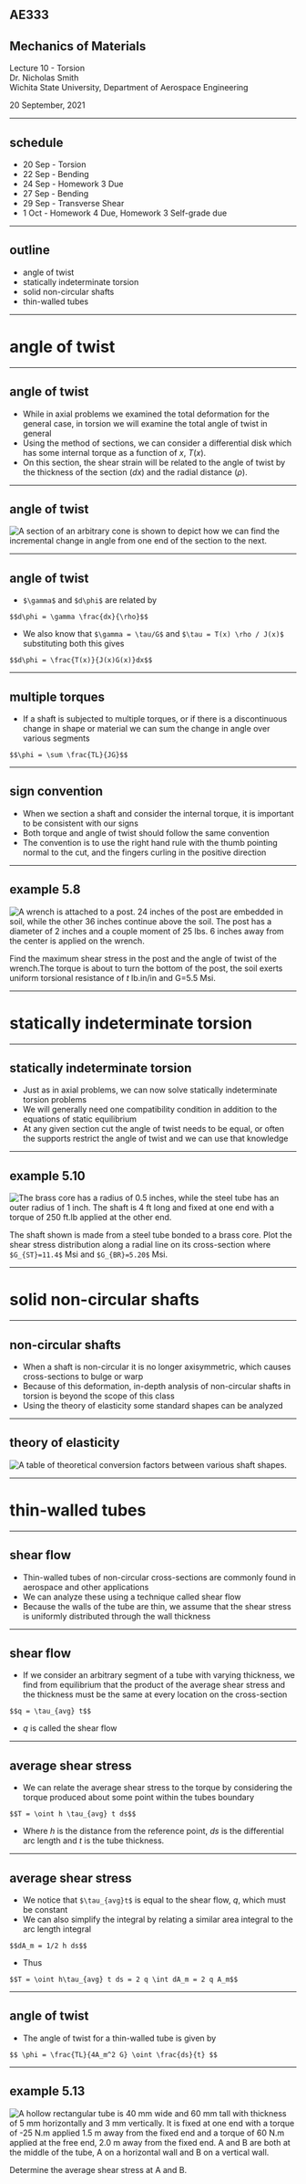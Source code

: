 ## AE333
## Mechanics of Materials
Lecture 10 - Torsion<br/>
Dr. Nicholas Smith<br/>
Wichita State University, Department of Aerospace Engineering

20 September, 2021

----
## schedule

- 20 Sep - Torsion
- 22 Sep - Bending
- 24 Sep - Homework 3 Due
- 27 Sep - Bending
- 29 Sep - Transverse Shear
- 1 Oct - Homework 4 Due, Homework 3 Self-grade due

----
## outline

<!-- TOC START min:1 max:1 link:false update:true -->
- angle of twist
- statically indeterminate torsion
- solid non-circular shafts
- thin-walled tubes

<!-- TOC END -->

---
# angle of twist

----
## angle of twist

-   While in axial problems we examined the total deformation for the general case, in torsion we will examine the total angle of twist in general
-   Using the method of sections, we can consider a differential disk which has some internal torque as a function of *x*, *T*(*x*).
-   On this section, the shear strain will be related to the angle of twist by the thickness of the section (*dx*) and the radial distance ($\rho$).

----
## angle of twist

![A section of an arbitrary cone is shown to depict how we can find the incremental change in angle from one end of the section to the next.](../images/generaltorsion.png)


----
## angle of twist

-   `$\gamma$` and `$d\phi$` are related by

`$$d\phi = \gamma \frac{dx}{\rho}$$`

-   We also know that `$\gamma = \tau/G$` and `$\tau = T(x) \rho / J(x)$` substituting both this gives

`$$d\phi = \frac{T(x)}{J(x)G(x)}dx$$`

----
## multiple torques

-   If a shaft is subjected to multiple torques, or if there is a discontinuous change in shape or material we can sum the change in angle over various segments

`$$\phi = \sum \frac{TL}{JG}$$`

----
## sign convention

-   When we section a shaft and consider the internal torque, it is important to be consistent with our signs
-   Both torque and angle of twist should follow the same convention
-   The convention is to use the right hand rule with the thumb pointing normal to the cut, and the fingers curling in the positive direction

----
## example 5.8

<div class="left">

![A wrench is attached to a post. 24 inches of the post are embedded in soil, while the other 36 inches continue above the soil. The post has a diameter of 2 inches and a couple moment of 25 lbs. 6 inches away from the center is applied on the wrench.](../images/example-5-8.jpg)

</div>

<div class="right">

Find the maximum shear stress in the post and the angle of twist of the wrench.The torque is about to turn the bottom of the post, the soil exerts uniform torsional resistance of *t* lb.in/in and G=5.5 Msi.

</div>

---
# statically indeterminate torsion

----
## statically indeterminate torsion

-   Just as in axial problems, we can now solve statically indeterminate torsion problems
-   We will generally need one compatibility condition in addition to the equations of static equilibrium
-   At any given section cut the angle of twist needs to be equal, or often the supports restrict the angle of twist and we can use that knowledge

----
## example 5.10

<div class="left">

![The brass core has a radius of 0.5 inches, while the steel tube has an outer radius of 1 inch. The shaft is 4 ft long and fixed at one end with a torque of 250 ft.lb applied at the other end.](../images/example-5-10.jpg)

</div>

<div class="right">

The shaft shown is made from a steel tube bonded to a brass core. Plot the shear stress distribution along a radial line on its cross-section where `$G_{ST}=11.4$` Msi and `$G_{BR}=5.20$` Msi.  

</div>

---
# solid non-circular shafts

----
## non-circular shafts

-   When a shaft is non-circular it is no longer axisymmetric, which causes cross-sections to bulge or warp
-   Because of this deformation, in-depth analysis of non-circular shafts in torsion is beyond the scope of this class
-   Using the theory of elasticity some standard shapes can be analyzed

----
## theory of elasticity

![A table of theoretical conversion factors between various shaft shapes.](../images/torsion-cross-section.jpg) <!-- .element width="40%" -->

---
# thin-walled tubes

----
## shear flow

-   Thin-walled tubes of non-circular cross-sections are commonly found in aerospace and other applications
-   We can analyze these using a technique called shear flow
-   Because the walls of the tube are thin, we assume that the shear stress is uniformly distributed through the wall thickness

----
## shear flow

-   If we consider an arbitrary segment of a tube with varying thickness, we find from equilibrium that the product of the average shear stress and the thickness must be the same at every location on the cross-section

`$$q = \tau_{avg} t$$`

-   *q* is called the shear flow

----
## average shear stress

-   We can relate the average shear stress to the torque by considering the torque produced about some point within the tubes boundary

`$$T = \oint h \tau_{avg} t ds$$`

-   Where *h* is the distance from the reference point, *ds* is the differential arc length and *t* is the tube thickness.

----
## average shear stress

-   We notice that `$\tau_{avg}t$` is equal to the shear flow, *q*, which must be constant
-   We can also simplify the integral by relating a similar area integral to the arc length integral

`$$dA_m = 1/2 h ds$$`

-   Thus

`$$T = \oint h\tau_{avg} t ds = 2 q \int dA_m = 2 q A_m$$`

----
## angle of twist

- The angle of twist for a thin-walled tube is given by

`$$ \phi = \frac{TL}{4A_m^2 G} \oint \frac{ds}{t} $$`

----
## example 5.13

![A hollow rectangular tube is 40 mm wide and 60 mm tall with thickness of 5 mm horizontally and 3 mm vertically. It is fixed at one end with a torque of -25 N.m applied 1.5 m away from the fixed end and a torque of 60 N.m applied at the free end, 2.0 m away from the fixed end. A and B are both at the middle of the tube, A on a horizontal wall and B on a vertical wall.](../images/example-5-13.jpg) <!-- .element width="60%" -->

Determine the average shear stress at A and B.
